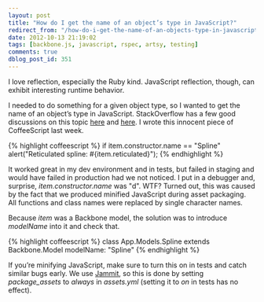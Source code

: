 ```yaml
---
layout: post
title: "How do I get the name of an object’s type in JavaScript?"
redirect_from: "/how-do-i-get-the-name-of-an-objects-type-in-javascript/"
date: 2012-10-13 21:19:02
tags: [backbone.js, javascript, rspec, artsy, testing]
comments: true
dblog_post_id: 351
---
```

I love reflection, especially the Ruby kind. JavaScript reflection, though, can exhibit interesting runtime behavior.

I needed to do something for a given object type, so I wanted to get the name of an object’s type in JavaScript. StackOverflow has a few good discussions on this topic [here](http://stackoverflow.com/questions/332422/how-do-i-get-the-name-of-an-objects-type-in-javascript) and [here](http://stackoverflow.com/questions/11690894/coffeescript-using-instanceof-vs-class-constructor-name).  I wrote this innocent piece of CoffeeScript last week.

{% highlight coffeescript %}
if item.constructor.name == "Spline"
  alert("Reticulated spline: #{item.reticulated}");
{% endhighlight %}

It worked great in my dev environment and in tests, but failed in staging and would have failed in production had we not noticed. I put in a debugger and, surprise, _item.constructor.name_ was "d". WTF? Turned out, this was caused by the fact that we produced minified JavaScript during asset packaging. All functions and class names were replaced by single character names.

Because _item_ was a Backbone model, the solution was to introduce _modelName_ into it and check that.

{% highlight coffeescript %}
class App.Models.Spline extends Backbone.Model
  modelName: "Spline"
{% endhighlight %}

If you’re minifying JavaScript, make sure to turn this on in tests and catch similar bugs early. We use [Jammit](http://documentcloud.github.com/jammit/), so this is done by setting _package_assets_ to _always_ in _assets.yml_ (setting it to _on_ in tests has no effect).
